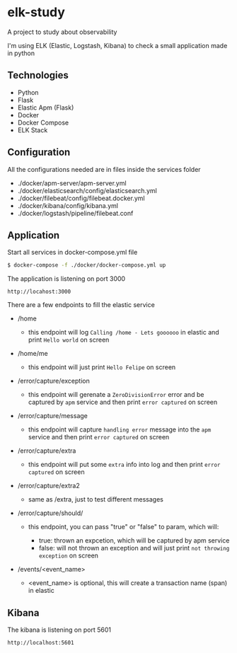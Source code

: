 # elk-study

A project to study about observability

I'm using ELK (Elastic, Logstash, Kibana) to check a small application made in python

## Technologies
- Python 
- Flask
- Elastic Apm (Flask)
- Docker
- Docker Compose
- ELK Stack

## Configuration
All the configurations needed are in files inside the services folder
- ./docker/apm-server/apm-server.yml
- ./docker/elasticsearch/config/elasticsearch.yml
- ./docker/filebeat/config/filebeat.docker.yml
- ./docker/kibana/config/kibana.yml
- ./docker/logstash/pipeline/filebeat.conf

## Application

Start all services in docker-compose.yml file

```bash
$ docker-compose -f ./docker/docker-compose.yml up
```

The application is listening on port 3000
```
http://locahost:3000
```

There are a few endpoints to fill the elastic service
- /home
   - this endpoint will log `Calling /home - Lets goooooo` in elastic and print `Hello world` on screen 
   
- /home/me
   - this endpoint will just print `Hello Felipe` on screen
   
- /error/capture/exception
   - this endpoint will gerenate a `ZeroDivisionError` error and be captured by `apm` service and then print `error captured` on screen

- /error/capture/message
   - this endpoint will capture `handling error` message into the `apm` service and then print `error captured` on screen

- /error/capture/extra
   - this endpoint will put some `extra` info into log and then print `error captured` on screen

- /error/capture/extra2
   - same as /extra, just to test different messages
   
- /error/capture/should/<throw>
   - this endpoint, you can pass "true" or "false" to <throw> param, which will:
      - true: thrown an expcetion, which will be captured by apm service
      - false: will not thrown an exception and will just print `not throwing exception` on screen

- /events/<event_name>
   - <event_name> is optional, this will create a transaction name (span) in elastic


## Kibana
The kibana is listening on port 5601
```
http://localhost:5601
```
